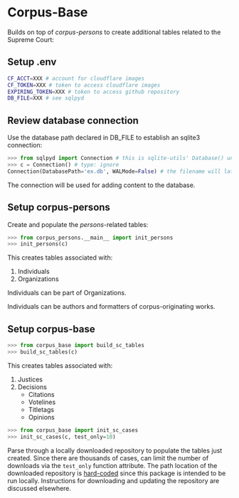 # Corpus-Base

Builds on top of *corpus-persons* to create additional tables related to the Supreme Court:

## Setup .env

```zsh
CF_ACCT=XXX # account for cloudflare images
CF_TOKEN=XXX # token to access cloudflare images
EXPIRING_TOKEN=XXX # token to access github repository
DB_FILE=XXX # see sqlpyd
```

## Review database connection

Use the database path declared in DB_FILE to establish an sqlite3 connection:

```python
>>> from sqlpyd import Connection # this is sqlite-utils' Database() under the hood
>>> c = Connection() # type: ignore
Connection(DatabasePath='ex.db', WALMode=False) # the filename will later be created in the root directory of the project folder
```

The connection will be used for adding content to the database.

## Setup corpus-persons

Create and populate the *persons*-related tables:

```python
>>> from corpus_persons.__main__ import init_persons
>>> init_persons(c)
```

This creates tables associated with:

1. Individuals
2. Organizations

Individuals can be part of Organizations.

Individuals can be authors and formatters of corpus-originating works.

## Setup corpus-base

```python
>>> from corpus_base import build_sc_tables
>>> build_sc_tables(c)
```

This creates tables associated with:

1. Justices
2. Decisions
   - Citations
   - Votelines
   - Titletags
   - Opinions

```python
>>> from corpus_base import init_sc_cases
>>> init_sc_cases(c, test_only=10)
```

Parse through a locally downloaded repository to populate the tables just created. Since there are thousands of cases, can limit the number of downloads via the `test_only` function attribute. The path location of the downloaded repository is [hard-coded](./corpus_base/utils/resources.py) since this package is intended to be run locally. Instructions for downloading and updating the repository are discussed elsewhere.

